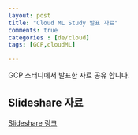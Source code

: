 ```yaml
---
layout: post
title: "Cloud ML Study 발표 자료"
comments: true
categories : [de/cloud]
tags: [GCP,cloudML]

---
```


GCP 스터디에서 발표한 자료 공유 합니다.


## Slideshare 자료
 
 [Slideshare 링크](https://www.slideshare.net/bevislee/gcp-cloudml-intro)



 
